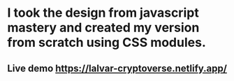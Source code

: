 # I took the design from javascript mastery and created my version from scratch using CSS modules.

## Live demo https://lalvar-cryptoverse.netlify.app/
